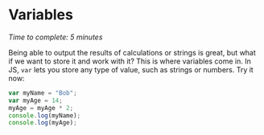 # Variables
_Time to complete: 5 minutes_

Being able to output the results of calculations or strings is great, but what if we want to store it and work with it? This is where variables come in. In JS, ```var``` lets you store any type of value, such as strings or numbers. Try it now:

```javascript
var myName = "Bob";
var myAge = 14;
myAge = myAge * 2;
console.log(myName);
console.log(myAge);
```
